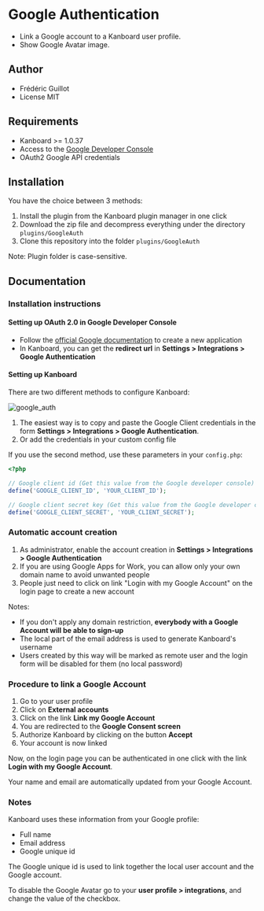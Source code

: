 Google Authentication
=====================

- Link a Google account to a Kanboard user profile.
- Show Google Avatar image.

Author
------

- Frédéric Guillot
- License MIT

Requirements
------------

- Kanboard >= 1.0.37
- Access to the [Google Developer Console](https://console.developers.google.com)
- OAuth2 Google API credentials

Installation
------------

You have the choice between 3 methods:

1. Install the plugin from the Kanboard plugin manager in one click
2. Download the zip file and decompress everything under the directory `plugins/GoogleAuth`
3. Clone this repository into the folder `plugins/GoogleAuth`

Note: Plugin folder is case-sensitive.

Documentation
-------------

### Installation instructions

#### Setting up OAuth 2.0 in Google Developer Console

- Follow the [official Google documentation](https://developers.google.com/accounts/docs/OAuth2Login#appsetup) to create a new application
- In Kanboard, you can get the **redirect url** in **Settings > Integrations > Google Authentication**

#### Setting up Kanboard

There are two different methods to configure Kanboard:

![google_auth](https://cloud.githubusercontent.com/assets/323546/15695570/7b50cafc-2776-11e6-93d3-deea7f8f0b3f.png)

1. The easiest way is to copy and paste the Google Client credentials in the form **Settings > Integrations > Google Authentication**.
2. Or add the credentials in your custom config file

If you use the second method, use these parameters in your `config.php`:

```php
<?php

// Google client id (Get this value from the Google developer console)
define('GOOGLE_CLIENT_ID', 'YOUR_CLIENT_ID');

// Google client secret key (Get this value from the Google developer console)
define('GOOGLE_CLIENT_SECRET', 'YOUR_CLIENT_SECRET');
```

### Automatic account creation

1. As administrator, enable the account creation in **Settings > Integrations > Google Authentication**
2. If you are using Google Apps for Work, you can allow only your own domain name to avoid unwanted people
3. People just need to click on link "Login with my Google Account" on the login page to create a new account

Notes:

- If you don't apply any domain restriction, **everybody with a Google Account will be able to sign-up**
- The local part of the email address is used to generate Kanboard's username
- Users created by this way will be marked as remote user and the login form will be disabled for them (no local password)

### Procedure to link a Google Account

1. Go to your user profile
2. Click on **External accounts**
3. Click on the link **Link my Google Account**
4. You are redirected to the **Google Consent screen**
5. Authorize Kanboard by clicking on the button **Accept**
6. Your account is now linked

Now, on the login page you can be authenticated in one click with the link **Login with my Google Account**.

Your name and email are automatically updated from your Google Account.

### Notes

Kanboard uses these information from your Google profile:

- Full name
- Email address
- Google unique id

The Google unique id is used to link together the local user account and the Google account.

To disable the Google Avatar go to your **user profile > integrations**, and change the value of the checkbox.

